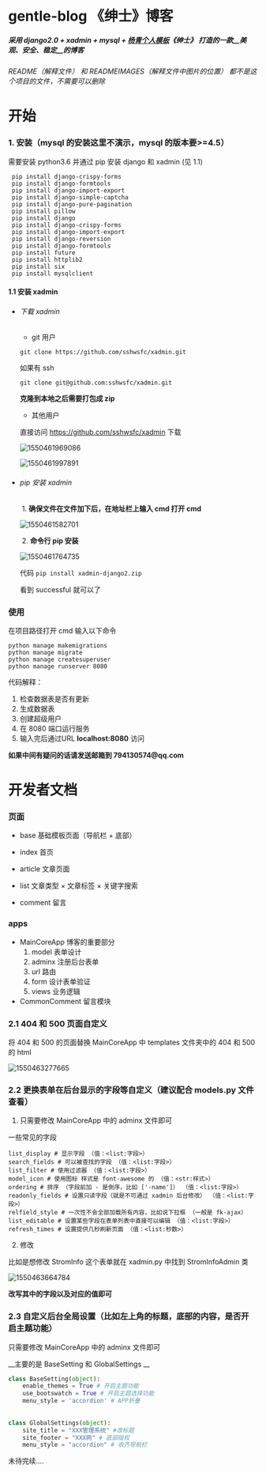 # gentle-blog 《绅士》博客

##### 采用 django2.0 + xadmin + mysql + [杨青个人模板](https://www.yangqq.com/)《绅士》 打造的一款__美观、安全、稳定__的博客

###### README（解释文件） 和 READMEIMAGES（解释文件中图片的位置） 都不是这个项目的文件，不需要可以删除



# 开始

### 1. 安装（mysql 的安装这里不演示，mysql 的版本要>=4.5）

需要安装 python3.6 并通过 pip 安装 django 和 xadmin (见 1.1)

 ```
  pip install django-crispy-forms
  pip install django-formtools 
  pip install django-import-export
  pip install django-simple-captcha
  pip install django-pure-pagination
  pip install pillow
  pip install django
  pip install django-crispy-forms
  pip install django-import-export
  pip install django-reversion
  pip install django-formtools
  pip install future
  pip install httplib2
  pip install six
  pip install mysqlclient
 ```

#### 1.1 安装 xadmin

- ###### 下载 xadmin

  - git 用户

  `git clone https://github.com/sshwsfc/xadmin.git`

  如果有 ssh

  `git clone git@github.com:sshwsfc/xadmin.git`

  __克隆到本地之后需要打包成 zip__

  - 其他用户

  直接访问 https://github.com/sshwsfc/xadmin 下载

  ![1550461969086](.\READMEIMAGES\1550461969086.png)

  ![1550461997891](.\READMEIMAGES\1550461997891.png)

- ###### pip 安装 xadmin

  ​	  1. __确保文件在文件加下后，在地址栏上输入 cmd 打开 cmd__

  ![1550461582701](.\READMEIMAGES\1550461582701.png)

  ​	  2. __命令行 pip 安装__

  ![1550461764735](.\READMEIMAGES\1550461764735.png)

  代码 `pip install xadmin-django2.zip`

  看到 successful 就可以了

### 使用

在项目路径打开 cmd 输入以下命令

```
python manage makemigrations
python manage migrate
python manage createsuperuser
python manage runserver 8080
```

代码解释：

1. 检查数据表是否有更新
2. 生成数据表
3. 创建超级用户
4. 在 8080 端口运行服务
5. 输入完后通过URL __localhost:8080__ 访问

__如果中间有疑问的话请发送邮箱到 794130574@qq.com__



# 开发者文档

###	页面

- base 基础模板页面（导航栏 + 底部）

- index 首页
- article 文章页面
- list 文章类型 × 文章标签 × 关键字搜索
- comment 留言

### apps

- MainCoreApp 博客的重要部分
  1. model 表单设计
  2. adminx 注册后台表单
  3. url 路由
  4. form 设计表单验证
  5. views 业务逻辑
- CommonComment 留言模块



### 2.1 404 和 500 页面自定义

将 404 和 500 的页面替换 MainCoreApp 中 templates 文件夹中的 404 和 500 的 html

![1550463277665](.\READMEIMAGES\1550463277665.png)



### 2.2 更换表单在后台显示的字段等自定义（建议配合 models.py 文件查看）

1. 只需要修改 MainCoreApp 中的 adminx 文件即可

一些常见的字段

```
list_display # 显示字段 （值：<list:字段>）
search_fields # 可以被查找的字段 （值：<list:字段>）
list_filter # 使用过滤器 （值：<list:字段>）
model_icon # 使用图标 样式是 font-awesome 的 （值：<str:样式>）
ordering # 排序 （字段前加 - 是倒序，比如 ['-name']） （值：<list:字段>）
readonly_fields # 设置只读字段（就是不可通过 xadmin 后台修改） （值：<list:字段>）
relfield_style # 一次性不会全部加载所有内容，比如说下拉框 （一般是 fk-ajax）
list_editable # 设置某些字段在表单列表中直接可以编辑 （值：<list:字段>）
refresh_times # 设置提供几秒刷新页面 （值：<list:秒数>）
```

2. 修改

比如是想修改 StromInfo 这个表单就在 xadmin.py 中找到 StromInfoAdmin 类

![1550463664784](.\READMEIMAGES\1550463664784.png)

__改写其中的字段以及对应的值即可__



### 2.3  自定义后台全局设置（比如左上角的标题，底部的内容，是否开启主题功能）

只需要修改 MainCoreApp 中的 adminx 文件即可

__主要的是 BaseSetting 和 GlobalSettings __

```python
class BaseSetting(object):
    enable_themes = True # 开启主题功能
    use_bootswatch = True # 开启主题选择功能
    menu_style = 'accordion' # APP折叠
    
    
class GlobalSettings(object):
    site_title = "XXX管理系统" #改标题
    site_footer = "XXX网" # 底部版权
    menu_style = "accordion" # 收齐导航栏
```



未待完续....